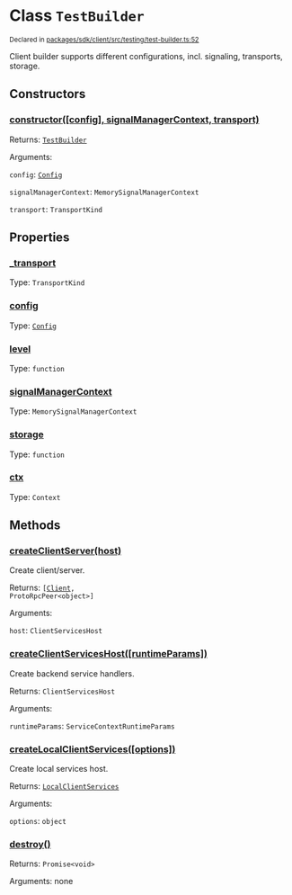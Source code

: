 # Class `TestBuilder`
<sub>Declared in [packages/sdk/client/src/testing/test-builder.ts:52](https://github.com/dxos/dxos/blob/52455dba3/packages/sdk/client/src/testing/test-builder.ts#L52)</sub>


Client builder supports different configurations, incl. signaling, transports, storage.

## Constructors
### [constructor(\[config\], signalManagerContext, transport)](https://github.com/dxos/dxos/blob/52455dba3/packages/sdk/client/src/testing/test-builder.ts#L62)




Returns: <code>[TestBuilder](/api/@dxos/client/classes/TestBuilder)</code>

Arguments: 

`config`: <code>[Config](/api/@dxos/client/classes/Config)</code>

`signalManagerContext`: <code>MemorySignalManagerContext</code>

`transport`: <code>TransportKind</code>



## Properties
### [_transport](https://github.com/dxos/dxos/blob/52455dba3/packages/sdk/client/src/testing/test-builder.ts#L59)
Type: <code>TransportKind</code>



### [config](https://github.com/dxos/dxos/blob/52455dba3/packages/sdk/client/src/testing/test-builder.ts#L55)
Type: <code>[Config](/api/@dxos/client/classes/Config)</code>



### [level](https://github.com/dxos/dxos/blob/52455dba3/packages/sdk/client/src/testing/test-builder.ts#L57)
Type: <code>function</code>



### [signalManagerContext](https://github.com/dxos/dxos/blob/52455dba3/packages/sdk/client/src/testing/test-builder.ts#L64)
Type: <code>MemorySignalManagerContext</code>



### [storage](https://github.com/dxos/dxos/blob/52455dba3/packages/sdk/client/src/testing/test-builder.ts#L56)
Type: <code>function</code>



### [ctx](https://github.com/dxos/dxos/blob/52455dba3/packages/sdk/client/src/testing/test-builder.ts#L72)
Type: <code>Context</code>




## Methods
### [createClientServer(host)](https://github.com/dxos/dxos/blob/52455dba3/packages/sdk/client/src/testing/test-builder.ts#L166)


Create client/server.

Returns: <code>[[Client](/api/@dxos/client/classes/Client), ProtoRpcPeer&lt;object&gt;]</code>

Arguments: 

`host`: <code>ClientServicesHost</code>


### [createClientServicesHost(\[runtimeParams\])](https://github.com/dxos/dxos/blob/52455dba3/packages/sdk/client/src/testing/test-builder.ts#L128)


Create backend service handlers.

Returns: <code>ClientServicesHost</code>

Arguments: 

`runtimeParams`: <code>ServiceContextRuntimeParams</code>


### [createLocalClientServices(\[options\])](https://github.com/dxos/dxos/blob/52455dba3/packages/sdk/client/src/testing/test-builder.ts#L145)


Create local services host.

Returns: <code>[LocalClientServices](/api/@dxos/client/classes/LocalClientServices)</code>

Arguments: 

`options`: <code>object</code>


### [destroy()](https://github.com/dxos/dxos/blob/52455dba3/packages/sdk/client/src/testing/test-builder.ts#L180)




Returns: <code>Promise&lt;void&gt;</code>

Arguments: none




